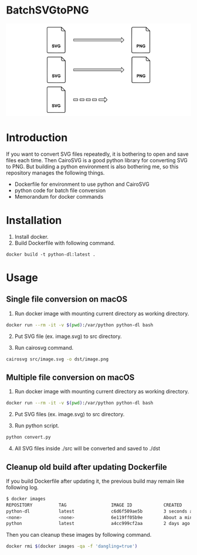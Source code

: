 # BatchSVGtoPNG

![cover.png](./dst/Cover.png)

# Introduction
If you want to convert SVG files repeatedly, it is bothering to open and save files each time.
Then CairoSVG is a good python library for converting SVG to PNG.
But building a python environment is also bothering me, so this repository manages the following things.

- Dockerfile for environment to use python and CairoSVG
- python code for batch file conversion
- Memorandum for docker commands

# Installation
1. Install docker.
2. Build Dockerfile with following command.
```
docker build -t python-dl:latest .
```


# Usage
## Single file conversion on macOS
1. Run docker image with mounting current directory as working directory.
```bash
docker run --rm -it -v $(pwd):/var/python python-dl bash
```

2. Put SVG file (ex. image.svg) to src directory.

3. Run cairosvg command.
```bash
cairosvg src/image.svg -o dst/image.png
```

## Multiple file conversion on macOS
1. Run docker image with mounting current directory as working directory.
```bash
docker run --rm -it -v $(pwd):/var/python python-dl bash
```

2. Put SVG files (ex. image.svg) to src directory.

3. Run python script.
```bash
python convert.py
```

4. All SVG files inside ./src will be converted and saved to ./dst

## Cleanup old build after updating Dockerfile
If you build Dockerfile after updating it, the previous build may remain like following log.

```bash
$ docker images
REPOSITORY          TAG                 IMAGE ID            CREATED              SIZE
python-dl           latest              c6d6f509ae5b        3 seconds ago        1.21GB
<none>              <none>              6e119ff05b9e        About a minute ago   1.21GB  <- Previous build
python              latest              a4cc999cf2aa        2 days ago           929MB
```

Then you can cleanup these images by following command.

```bash
docker rmi $(docker images -qa -f 'dangling=true')
```
